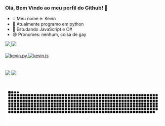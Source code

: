 ### Olá, Bem Vindo ao meu perfil do Github! 👋

- 💡 Meu nome é: Kevin
- 🔭 Atualmente programo em python
- 🌱 Estudando JavaScript e C#
- 😄 Pronomes: nenhum, coisa de gay 

<div>
     <a href="https://github.com/kev1n999">
    <img height="180cm" src="https://github-readme-stats.vercel.app/api?username=kev1n999&show_icons=true&theme=radical"/>
    <img height="180cm" src="https://github-readme-stats.vercel.app/api/top-langs/?username=kev1n999&theme=dracula"/
</div>
     
<div style="display: inline_block"><br>
  <img align="center" alt="kevin.py" height="30" width="40" src="https://cdn.jsdelivr.net/gh/devicons/devicon/icons/python/python-original.svg"/>
  <img align="center" alt="kevin.js" height="30" width="40" src="https://cdn.jsdelivr.net/gh/devicons/devicon/icons/javascript/javascript-original.svg"/>
</div>
      
#
          
<div>
     <a href="https://youtube.com/channel/UC0cKzCed9EUUGoUSTHae_yA"> <img src="https://img.shields.io/badge/YouTube-FF0000?style=for-the-badge&amp;logo=youtube&amp;logoColor=white" target="_blank"/></a>
  <a href="https://www.instagram.com/kev1n.aaa/"> <img src="https://img.shields.io/badge/Instagram-E4405F?style=for-the-badge&logo=instagram&logoColor=white" target="_blank"/></a>
</div>

#
          
![Snake animation](https://github.com/Platane/snk/raw/output/github-contribution-grid-snake.svg)
